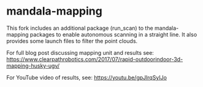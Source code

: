 # mandala-mapping

This fork includes an additional package (run_scan) to the mandala-mapping packages to enable autonomous scanning in a straight line. It also provides some launch files to filter the point clouds.

For full blog post discussing mapping unit and results see: https://www.clearpathrobotics.com/2017/07/rapid-outdoorindoor-3d-mapping-husky-ugv/

For YouTube video of results, see: https://youtu.be/gpJlrqSyIJo

